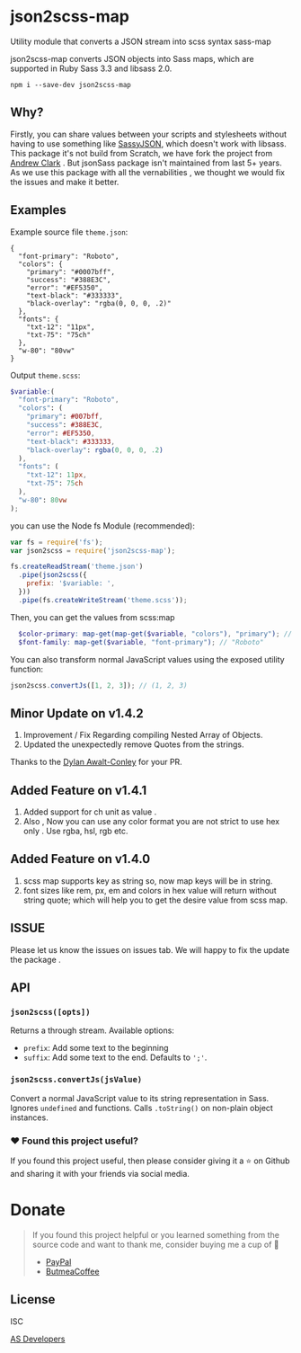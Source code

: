 # json2scss-map

Utility module that converts a JSON stream into scss syntax sass-map

json2scss-map converts JSON objects into Sass maps, which are supported in Ruby Sass 3.3 and libsass 2.0.

```
npm i --save-dev json2scss-map
```

## Why?

Firstly, you can share values between your scripts and stylesheets without having to use something like [SassyJSON](https://github.com/HugoGiraudel/SassyJSON), which doesn't work with libsass.
This package it's not build from Scratch, we have fork the project from [Andrew Clark](https://github.com/acdlite) .
But jsonSass package isn't maintained from last 5+ years. As we use this package with all the vernabilities , we thought we would fix the issues and make it better.

## Examples

Example source file `theme.json`:
```
{
  "font-primary": "Roboto",
  "colors": {
    "primary": "#0007bff",
    "success": "#388E3C",
    "error": "#EF5350",
    "text-black": "#333333",
    "black-overlay": "rgba(0, 0, 0, .2)"
  },
  "fonts": {
    "txt-12": "11px",
    "txt-75": "75ch"
  },
  "w-80": "80vw"
}

```

Output `theme.scss`:

```scss
$variable:(
  "font-primary": "Roboto",
  "colors": (
    "primary": #007bff,
    "success": #388E3C,
    "error": #EF5350,
    "text-black": #333333,
    "black-overlay": rgba(0, 0, 0, .2)
  ),
  "fonts": (
    "txt-12": 11px,
    "txt-75": 75ch
  ),
  "w-80": 80vw
);
```

you can use the Node fs Module (recommended):

``` javascript
var fs = require('fs');
var json2scss = require('json2scss-map');

fs.createReadStream('theme.json')
  .pipe(json2scss({
    prefix: '$variable: ',
  }))
  .pipe(fs.createWriteStream('theme.scss'));
```

Then, you can get the values from scss:map 

```scss
  $color-primary: map-get(map-get($variable, "colors"), "primary"); // #007bff
  $font-family: map-get($variable, "font-primary"); // "Roboto"
```

You can also transform normal JavaScript values using the exposed utility function:

```javascript
json2scss.convertJs([1, 2, 3]); // (1, 2, 3)
```

## Minor Update on v1.4.2
 1. Improvement / Fix Regarding compiling Nested Array of Objects.
 2. Updated the unexpectedly remove Quotes from the strings.

Thanks to the [Dylan Awalt-Conley](https://github.com/dawaltconley) for your PR.

## Added Feature on v1.4.1
 1. Added support for ch unit as value .
 2. Also , Now you can use any color format you are not strict to use hex only . Use rgba, hsl, rgb etc.
## Added Feature on v1.4.0

 1. scss map supports key as string so, now map keys will be in string. 
 2. font sizes like rem, px, em and colors in hex value will return without string quote; which will help you to get the desire value from scss map.



## ISSUE

Please let us know the issues on issues tab. We will happy to fix the update the package .


## API

### `json2scss([opts])`

Returns a through stream. Available options:

- `prefix`: Add some text to the beginning
- `suffix`: Add some text to the end. Defaults to `';'`.

### `json2scss.convertJs(jsValue)`

Convert a normal JavaScript value to its string representation in Sass. Ignores `undefined` and functions. Calls `.toString()` on non-plain object instances.


### :heart: Found this project useful?

If you found this project useful, then please consider giving it a :star: on Github and sharing it with your friends via social media.

# Donate

> If you found this project helpful or you learned something from the source code and want to thank me, consider buying me a cup of :tea:
>
> - [PayPal](https://www.paypal.com/paypalme/SusantaChak/)
> - [ButmeaCoffee](https://www.buymeacoffee.com/susanta96/)



## License
ISC

[AS Developers](https://github.com/AS-Devs)
